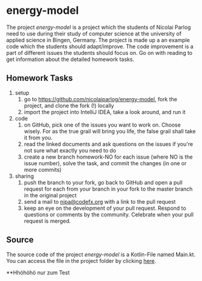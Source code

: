 # energy-model
The project *energy-model* is a project which the students of Nicolai Parlog need to use during their study of 
computer science at the university of applied science in Bingen, Germany. The project is made up a an example code 
which the students should adapt/improve. The code improvement is a part of different issues the students should focus on.
Go on with reading to get information about the detailed homework tasks.

## Homework Tasks
1. setup 
	1. go to https://github.com/nicolaiparlog/energy-model, fork the project, and clone the fork (!) locally
	1. import the project into IntelliJ IDEA, take a look around, and run it
1. code 
	1. on GitHub, pick one of the issues you want to work on. Choose wisely. For as the true grail will 
	bring you life, the false grail shall take it from you.
	1. read the linked documents and ask questions on the issues if you're not sure what exactly you need to do
	1. create a new branch homework-NO for each issue (where NO is the issue number), solve the task, and commit the changes (in one or more commits)
1. sharing 
	1. push the branch to your fork, go back to GitHub and open a pull request for each from your branch in your fork to the master branch in the original project
	1. send a mail to nipa@codefx.org with a link to the pull request
	1. keep an eye on the development of your pull request. Respond to questions or comments by the community. Celebrate when your pull request is merged.

## Source
The source code of the project *energy-model* is a Kotlin-File named Main.kt.  
You can access the file in the project folder by clicking [here](src/org.codefx.demo.bingen.energy_model.main/kotlin).

**Hhöhöhö nur zum Test
